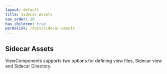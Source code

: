 ```yaml
---
layout: default
title: Sidecar Assets
nav_order: 10
has_children: true
permalink: /docs/sidecar-assets
---
```


## Sidecar Assets

ViewComponents supports two options for defining view files, Sidecar view and Sidecar Directory.
